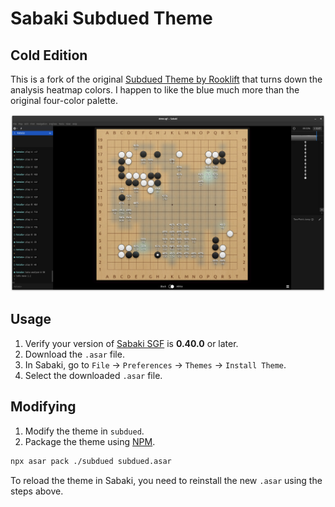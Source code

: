 # Sabaki Subdued Theme

## Cold Edition

This is a fork of the original [Subdued Theme by Rooklift](https://github.com/rooklift/sabaki_subdued_theme_40) that turns down the analysis heatmap colors.
I happen to like the blue much more than the original four-color palette.

![Theme Screenshot](screenshot.png)

## Usage

1. Verify your version of [Sabaki SGF](https://github.com/yishn/Sabaki) is **0.40.0** or later.
2. Download the `.asar` file.
3. In Sabaki, go to `File` -> `Preferences` -> `Themes` -> `Install Theme`.
4. Select the downloaded `.asar` file.

## Modifying

1. Modify the theme in `subdued`.
2. Package the theme using [NPM](https://www.npmjs.com/).

```sh
npx asar pack ./subdued subdued.asar
```

To reload the theme in Sabaki, you need to reinstall the new `.asar` using the steps above.
